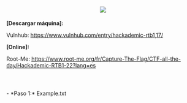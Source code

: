 <h1 align="center"><img src="https://user-images.githubusercontent.com/75953873/171913457-78fa5aec-61c8-480f-b537-063cac5d6ada.png"></h1>

**[Descargar máquina]:**

Vulnhub: https://www.vulnhub.com/entry/hackademic-rtb1,17/

**[Online]:**

Root-Me: https://www.root-me.org/fr/Capture-The-Flag/CTF-all-the-day/Hackademic-RTB1-22?lang=es

<h1 align="center"></h1>

</br>
- *Paso 1:* Example.txt 
